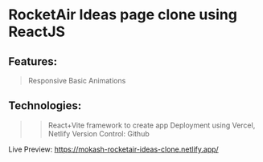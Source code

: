 # RocketAir Ideas page clone using ReactJS

## Features:
> Responsive
> Basic Animations

## Technologies:
> > React+Vite framework to create app
> > Deployment using Vercel, Netlify
> > Version Control: Github

Live Preview: https://mokash-rocketair-ideas-clone.netlify.app/
